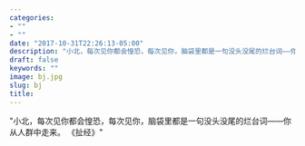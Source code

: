 ```yaml
---
categories:
- ""
- ""
date: "2017-10-31T22:26:13-05:00"
description: "小北，每次见你都会惶恐，每次见你，脑袋里都是一句没头没尾的烂台词——你从人群中走来。 《扯经》"
draft: false
keywords: ""
image: bj.jpg
slug: bj
title: 
---
```


"小北，每次见你都会惶恐，每次见你，脑袋里都是一句没头没尾的烂台词——你从人群中走来。 《扯经》"

